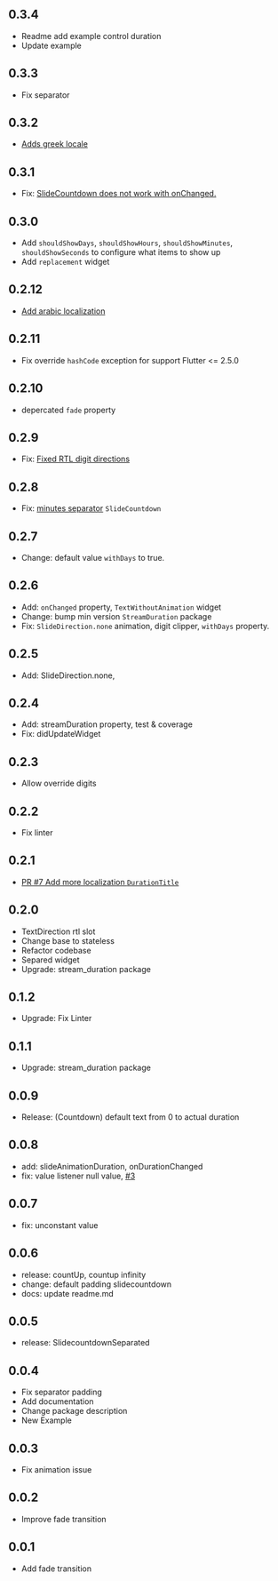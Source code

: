 ## 0.3.4
* Readme add example control duration
* Update example

## 0.3.3
* Fix separator 

## 0.3.2
* [Adds greek locale](https://github.com/farhanfadila1717/slide_countdown/pull/24)

## 0.3.1
* Fix: [SlideCountdown does not work with onChanged.](https://github.com/farhanfadila1717/slide_countdown/issues/23)

## 0.3.0
* Add `shouldShowDays`, `shouldShowHours`, `shouldShowMinutes`, `shouldShowSeconds` to configure what items to show up 
* Add  `replacement` widget

## 0.2.12
* [Add arabic localization](https://github.com/farhanfadila1717/slide_countdown/pull/21)

## 0.2.11
* Fix override `hashCode` exception for support Flutter <= 2.5.0

## 0.2.10
* depercated `fade` property

## 0.2.9
* Fix: [Fixed RTL digit directions](https://github.com/farhanfadila1717/slide_countdown/pull/19)

## 0.2.8
* Fix: [minutes separator](https://github.com/farhanfadila1717/slide_countdown/pull/15) `SlideCountdown` 

## 0.2.7
* Change: default value `withDays` to true.

## 0.2.6
* Add: `onChanged` property, `TextWithoutAnimation` widget
* Change: bump min version `StreamDuration` package
* Fix: `SlideDirection.none` animation, digit clipper, `withDays` property.

## 0.2.5
* Add: SlideDirection.none,

## 0.2.4
* Add: streamDuration property, test & coverage
* Fix: didUpdateWidget

## 0.2.3
* Allow override digits

## 0.2.2
* Fix linter

## 0.2.1
* [PR #7 Add more localization `DurationTitle`](https://github.com/farhanfadila1717/slide_countdown/pull/7)

## 0.2.0
* TextDirection rtl slot
* Change base to stateless
* Refactor codebase
* Separed widget
* Upgrade: stream_duration package

## 0.1.2
* Upgrade: Fix Linter

## 0.1.1
* Upgrade: stream_duration package

## 0.0.9
* Release: (Countdown) default text from 0 to actual duration


## 0.0.8
* add: slideAnimationDuration, onDurationChanged
* fix: value listener null value, [#3](https://github.com/farhanfadila1717/slide_countdown/issues/3#issue-1077536704) 


## 0.0.7
* fix: unconstant value

## 0.0.6
* release: countUp, countup infinity
* change: default padding slidecountdown
* docs: update readme.md

## 0.0.5
* release: SlidecountdownSeparated

## 0.0.4
* Fix separator padding
* Add documentation
* Change package description
* New Example


## 0.0.3
* Fix animation issue

## 0.0.2
* Improve fade transition

## 0.0.1
* Add fade transition